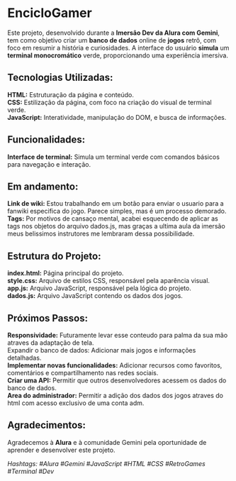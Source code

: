 # EncicloGamer
Este projeto, desenvolvido durante a **Imersão Dev da Alura com Gemini**, tem como objetivo criar um **banco de dados** online de **jogos** retrô, com foco em resumir a história e curiosidades. A interface do usuário **simula** um **terminal monocromático** verde, proporcionando uma experiência imersiva.

## Tecnologias Utilizadas:
**HTML:** Estruturação da página e conteúdo.   
**CSS:** Estilização da página, com foco na criação do visual de terminal verde.   
**JavaScript:** Interatividade, manipulação do DOM, e busca de informações.   

## Funcionalidades:
**Interface de terminal:** Simula um terminal verde com comandos básicos para navegação e interação.   
## Em andamento:
**Link de wiki:** Estou trabalhando em um botão para enviar o usuario para a fanwiki especifica do jogo. Parece simples, mas é um processo demorado.   
**Tags:** Por motivos de cansaço mental, acabei esquecendo de aplicar as tags nos objetos do arquivo dados.js, mas graças a ultima aula da imersão meus belissimos instrutores me lembraram dessa possibilidade.   

## Estrutura do Projeto:
**index.html:** Página principal do projeto.   
**style.css:** Arquivo de estilos CSS, responsável pela aparência visual.   
**app.js:** Arquivo JavaScript, responsável pela lógica do projeto.   
**dados.js:** Arquivo JavaScript contendo os dados dos jogos.   

## Próximos Passos:
**Responsividade:** Futuramente levar esse conteudo para palma da sua mão atraves da adaptação de tela.   
Expandir o banco de dados: Adicionar mais jogos e informações detalhadas.   
**Implementar novas funcionalidades:** Adicionar recursos como favoritos, comentários e compartilhamento nas redes sociais.   
**Criar uma API:** Permitir que outros desenvolvedores acessem os dados do banco de dados.   
**Area do administrador:** Permitir a adição dos dados dos jogos atraves do html com acesso exclusivo de uma conta adm.   

## Agradecimentos:
Agradecemos à **Alura** e à comunidade Gemini pela oportunidade de aprender e desenvolver este projeto.

*Hashtags: #Alura #Gemini #JavaScript #HTML #CSS #RetroGames #Terminal #Dev*
